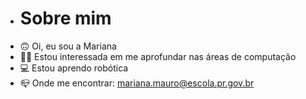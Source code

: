 - # Sobre mim
- :upside_down_face: Oi, eu sou a Mariana
- :woman_student: Estou interessada em me aprofundar nas áreas de computação
- :computer: Estou aprendo robótica
- :mailbox_closed: Onde me encontrar: mariana.mauro@escola.pr.gov.br

